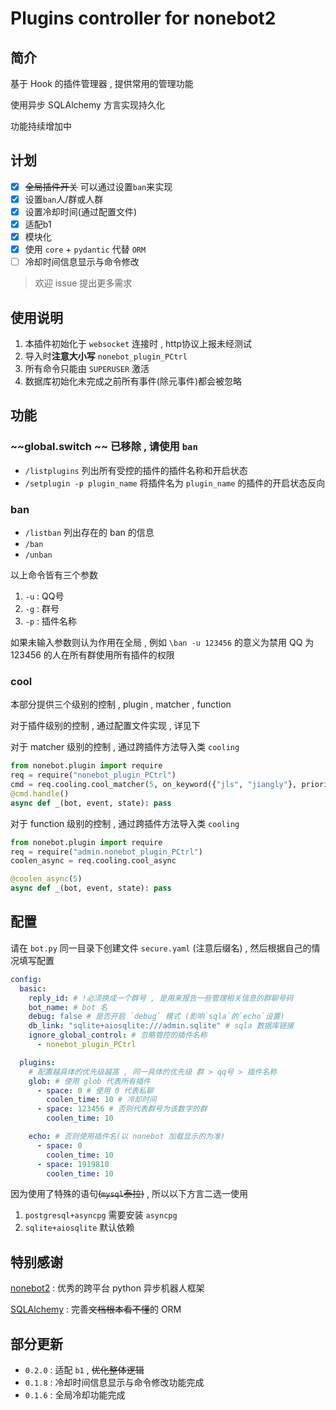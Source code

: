 # Plugins controller for nonebot2
## 简介

基于 Hook 的插件管理器 , 提供常用的管理功能

使用异步 SQLAlchemy 方言实现持久化

功能持续增加中

## 计划

- [X] ~~全局插件开关~~ 可以通过设置`ban`来实现
- [X] 设置`ban`人/群或人群
- [X] 设置冷却时间(通过配置文件)
- [X] 适配b1
- [X] 模块化
- [X] 使用 `core` + `pydantic` 代替 `ORM`
- [ ] 冷却时间信息显示与命令修改

> 欢迎 issue 提出更多需求

## 使用说明

1. 本插件初始化于 `websocket` 连接时 , http协议上报未经测试
2. 导入时**注意大小写** `nonebot_plugin_PCtrl`
3. 所有命令只能由 `SUPERUSER` 激活
4. 数据库初始化未完成之前所有事件(除元事件)都会被忽略

## 功能

### ~~global.switch ~~ 已移除 , 请使用 `ban`

- `/listplugins` 列出所有受控的插件的插件名称和开启状态
- `/setplugin -p plugin_name` 将插件名为 `plugin_name` 的插件的开启状态反向

### ban

- `/listban` 列出存在的 ban 的信息
- `/ban`
- `/unban`
  
以上命令皆有三个参数 

1. `-u` : QQ号
2. `-g` : 群号
3. `-p` : 插件名称

如果未输入参数则认为作用在全局 , 例如 `\ban -u 123456` 的意义为禁用 QQ 为 123456 的人在所有群使用所有插件的权限

### cool

本部分提供三个级别的控制 , plugin , matcher , function

对于插件级别的控制 , 通过配置文件实现 , 详见下

对于 matcher 级别的控制 , 通过跨插件方法导入类 `cooling`
```py
from nonebot.plugin import require
req = require("nonebot_plugin_PCtrl")
cmd = req.cooling.cool_matcher(5, on_keyword({"jls", "jiangly"}, priority=10)) # 对一个 matcher 启用冷却
@cmd.handle()
async def _(bot, event, state): pass
```

对于 function 级别的控制 , 通过跨插件方法导入类 `cooling`
```py
from nonebot.plugin import require
req = require("admin.nonebot_plugin_PCtrl")
coolen_async = req.cooling.cool_async

@coolen_async(5)
async def _(bot, event, state): pass
```

## 配置
请在 `bot.py` 同一目录下创建文件 `secure.yaml` (注意后缀名) , 然后根据自己的情况填写配置
```yaml
config:
  basic:
    reply_id: # !必须换成一个群号 , 是用来报告一些管理相关信息的群聊号码
    bot_name: # bot 名
    debug: false # 是否开启 `debug` 模式 (影响`sqla`的`echo`设置)
    db_link: "sqlite+aiosqlite:///admin.sqlite" # sqla 数据库链接
    ignore_global_control: # 忽略管控的插件名称
      - nonebot_plugin_PCtrl

  plugins:
    # 配置越具体的优先级越高 , 同一具体的优先级 群 > qq号 > 插件名称
    glob: # 使用 glob 代表所有插件
      - space: 0 # 使用 0 代表私聊
        coolen_time: 10 # 冷却时间
      - space: 123456 # 否则代表群号为该数字的群
        coolen_time: 10

    echo: # 否则使用插件名(以 nonebot 加载显示的为准)
      - space: 0
        coolen_time: 10
      - space: 1919810
        coolen_time: 10

```

因为使用了特殊的语句~~(`mysql`泰拉)~~ , 所以以下方言二选一使用
1. `postgresql+asyncpg` 需要安装 `asyncpg`
2. `sqlite+aiosqlite` 默认依赖

## 特别感谢

[nonebot2](https://github.com/nonebot/nonebot2) : 优秀的跨平台 python 异步机器人框架

[SQLAlchemy](https://www.sqlalchemy.org/) : 完善~~文档根本看不懂~~的 ORM

## 部分更新

- `0.2.0` : 适配 `b1` , ~~优化整体逻辑~~
- `0.1.8` : 冷却时间信息显示与命令修改功能完成
- `0.1.6` : 全局冷却功能完成
